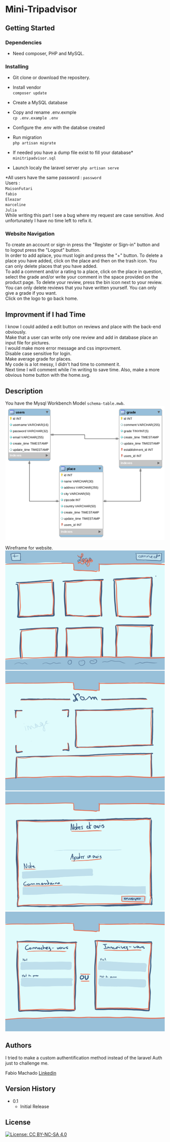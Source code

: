 # Mini-Tripadvisor

## Getting Started

### Dependencies

* Need composer, PHP and MySQL. 

### Installing

* Git clone or download the repositery.

* Install vendor  
            ```
            composer update
            ```

* Create a MySQL database

* Copy and rename .env.exmple  
        ```
        cp .env.example .env
        ```

* Configure the .env with the databse created

* Run migration  
        ```
        php artisan migrate
        ```

* If needed you have a dump file exist to fill your database\*  
        ```
        minitripadvisor.sql
        ```

* Launch localy the laravel server
        ```
        php artisan serve
        ```

\*All users have the same password : ``password``  
Users :  
``MaisonFutari``  
``fabio``  
``Eleazar``  
``marceline``  
``Julia``  
While writing this part I see a bug where my request are case sensitive. And unfortunately I have no time left to refix it.

### Website Navigation

To create an account or sign-in press the "Register or Sign-in" button and to logout press the "Logout" button.  
In order to add aplace, you must login and press the "+" button. To delete a place you have added, click on the place and then on the trash icon. You can only delete places that you have added.  
To add a comment and/or a rating to a place, click on the place in question, select the grade and/or write your comment in the space provided on the product page. To delete your review, press the bin icon next to your review. You can only delete reviews that you have written yourself. You can only give a grade if you want.  
Click on the logo to go back home. 

## Improvment if I had Time

I know I could added a edit button on reviews and place with the back-end obviously.  
Make that a user can write only one review and add in database place an input file for pictures.  
I would make more error message and css improvment.  
Disable case sensitive for login.  
Make average grade for places.  
My code is a lot messy, I didn't had time to comment it.  
Next time I will comment while i'm writing to save time.
Also, make a more obvious home button with the home.svg.

## Description

You have the Mysql Workbench Model ``schema-table.mwb``.
![schema-table](schema-table.png)  
  
Wireframe for website.  
![desgin1](design1.jpeg)
![desgin2](design2.jpeg)
![desgin3](design3.jpeg)
![desgin4](design4.jpeg)

## Authors

I tried to make a custom authentification method instead of the laravel Auth just to challenge me.

Fabio Machado   [Linkedin](https://www.linkedin.com/in/fabio-aires-machado/)

## Version History

* 0.1
    * Initial Release

## License

[![License: CC BY-NC-SA 4.0](https://img.shields.io/badge/License-CC%20BY--NC--SA%204.0-lightgrey.svg)](https://creativecommons.org/licenses/by-nc-sa/4.0/)  

